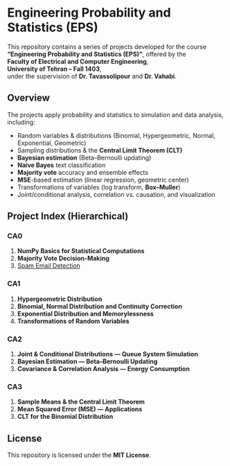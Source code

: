 ﻿
# Engineering Probability and Statistics (EPS)

This repository contains a series of projects developed for the course  
**“Engineering Probability and Statistics (EPS)”**, offered by the  
**Faculty of Electrical and Computer Engineering**,  
**University of Tehran – Fall 1403**,  
under the supervision of **Dr. Tavassolipour** and **Dr. Vahabi**.

## Overview

The projects apply probability and statistics to simulation and data analysis, including:
- Random variables & distributions (Binomial, Hypergeometric, Normal, Exponential, Geometric)
- Sampling distributions & the **Central Limit Theorem (CLT)**
- **Bayesian estimation** (Beta–Bernoulli updating)
- **Naive Bayes** text classification
- **Majority vote** accuracy and ensemble effects
- **MSE**-based estimation (linear regression, geometric center)
- Transformations of variables (log transform, **Box–Muller**)
- Joint/conditional analysis, correlation vs. causation, and visualization

## Project Index (Hierarchical)

### CA0
1. **NumPy Basics for Statistical Computations**  
2. **Majority Vote Decision-Making**  
3. [Spam Email Detection]([Spam-Email-Detection](https://github.com/ParsaBukani/Engineering-Probability-and-Statistics-EPS-/tree/main/Spam%20Email%20Detection))

### CA1
1. **Hypergeometric Distribution**  
2. **Binomial, Normal Distribution and Continuity Correction**  
3. **Exponential Distribution and Memorylessness**  
4. **Transformations of Random Variables**

### CA2
1. **Joint & Conditional Distributions — Queue System Simulation**  
2. **Bayesian Estimation — Beta–Bernoulli Updating**  
3. **Covariance & Correlation Analysis — Energy Consumption**

### CA3
1. **Sample Means & the Central Limit Theorem**  
2. **Mean Squared Error (MSE) — Applications**  
3. **CLT for the Binomial Distribution**

## License

This repository is licensed under the **MIT License**.

